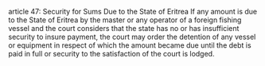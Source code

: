 article 47: Security for Sums Due to the State of Eritrea
If any amount is due to the State of Eritrea by the master or any operator of a foreign fishing vessel and the court considers that the state has no or has insufficient security to insure payment, the court may order the detention of any vessel or equipment in respect of which the amount became due until the debt is paid in full or security to the satisfaction of the court is lodged.
<ul>
</ul>